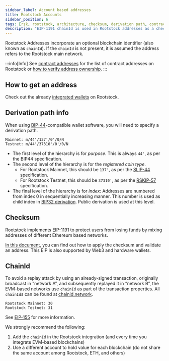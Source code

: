 ```yaml
---
sidebar_label: Account based addresses
title: Rootstock Accounts
sidebar_position: 6
tags: [rsk, rootstock, architecture, checksum, derivation path, contract addresses, smart contracts]
description: "EIP-1191 chainId is used in Rootstock addresses as a checksum. m/44'/137'/0'/0 is the derivation path used for BIP-44 compatible wallets."
---
```


Rootstock Addresses incorporate an optional blockchain identifier (also known as `chainId`). If the `chainId` is not present, it is assumed the address refers to the Rootstock main network.

:::info[Info]
See [contract addresses](/developers/smart-contracts/contract-addresses) for the list of contract addresses on Rootstock or [how to verify address ownership](/developers/smart-contracts/verify-address-ownership/).
:::

## How to get an address

Check out the already [integrated wallets](/dev-tools/wallets/) on Rootstock.

## Derivation path info

When using
[BIP-44](https://github.com/bitcoin/bips/blob/master/bip-0044.mediawiki "Multi-Account Hierarchy for Deterministic Wallets")-compatible
wallet software, you will need to specify a derivation path.

```text
Mainnet: m/44'/137'/0'/0/N
Testnet: m/44'/37310'/0'/0/N
```

- The first level of the hierarchy is for *purpose*.
  This is always `44'`, as per the BIP44 specification.
- The second level of the hierarchy is for the *registered coin type*.
  - For Rootstock Mainnet, this should be `137'`, as per the
    [SLIP-44](https://github.com/satoshilabs/slips/blob/master/slip-0044.md "Registered coin types for BIP-0044")
    specification.
  - For Rootstock Testnet, this should be `37310'`, as per the
    [RSKIP-57](https://github.com/rsksmart/RSKIPs/blob/master/IPs/RSKIP57.md "Derivation Path for Hierarchical Deterministic Wallets")
    specification.
- The final level of the hierarchy is for *index*: Addresses are numbered from index 0 in sequentially increasing manner. This number is used as child index in [BIP32 derivation](https://github.com/bitcoin/bips/blob/master/bip-0032.mediawiki#specification-key-derivation "Hierarchical Deterministic Wallets - Key Derivation"). Public derivation is used at this level.

## Checksum

Rootstock implements [EIP-1191](https://github.com/ethereum/EIPs/blob/master/EIPS/eip-1191.md) to protect users from losing funds by mixing addresses of different Ethereum based networks.

[In this document](https://github.com/ethereum/EIPs/blob/master/EIPS/eip-1191.md), you can find out how to apply the checksum and validate an address. This EIP is also supported by Web3 and hardware wallets.

## ChainId

To avoid a replay attack by using an already-signed transaction, originally broadcast in “network A”, and subsequently replayed it in “network B”, the EVM-based networks use `chainId` as part of the transaction properties.
All `chainId`s can be found at [chainid.network](https://chainid.network/).

```
Rootstock Mainnet: 30
Rootstock Testnet: 31
```

See [EIP-155](https://github.com/ethereum/EIPs/blob/master/EIPS/eip-155.md#user-content-list-of-chain-ids) for more information.

We strongly recommend the following:

1. Add the `chainId` in the Rootstock integration (and every time you integrate EVM-based blockchains)
2. Use a different account to hold value for each blockchain (do not share the same account among Rootstock, ETH, and others)
